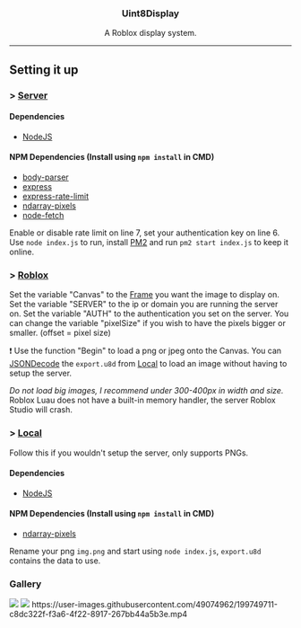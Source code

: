 <div id="top"></div>

<div align="center">
    <strong><h3>Uint8Display</h3></strong>
    <p>A Roblox display system.</p><hr />
</div>

## Setting it up
### > [Server](https://github.com/Astrism/U8D/tree/main/Server)
#### Dependencies
- [NodeJS](https://nodejs.org/dist/v18.12.0/node-v18.12.0-x64.msi)
#### NPM Dependencies (Install using `npm install` in CMD)
- [body-parser](https://www.npmjs.com/package/body-parser)
- [express](https://www.npmjs.com/package/express)
- [express-rate-limit](https://www.npmjs.com/package/express-rate-limit)
- [ndarray-pixels](https://www.npmjs.com/package/ndarray-pixels)
- [node-fetch](https://www.npmjs.com/package/node-fetch/v/2.6.7)

Enable or disable rate limit on line 7, set your authentication key on line 6.
Use `node index.js` to run, install [PM2](https://www.npmjs.com/package/pm2) and run `pm2 start index.js` to keep it online.

### > [Roblox](https://github.com/Astrism/U8D/tree/main/Roblox)

Set the variable "Canvas" to the [Frame](https://create.roblox.com/docs/reference/engine/classes/Frame) you want the image to display on.
Set the variable "SERVER" to the ip or domain you are running the server on.
Set the variable "AUTH" to the authentication you set on the server.
You can change the variable "pixelSize" if you wish to have the pixels bigger or smaller. (offset = pixel size)

❗ Use the function "Begin" to load a png or jpeg onto the Canvas.
You can [JSONDecode](https://create.roblox.com/docs/reference/engine/classes/HttpService#JSONDecode) the `export.u8d` from [Local](https://github.com/Astrism/U8D/tree/main/Local) to load an image without having to setup the server.

*Do not load big images, I recommend under 300-400px in width and size.*
Roblox Luau does not have a built-in memory handler, the server Roblox Studio will crash.

### > [Local](https://github.com/Astrism/U8D/tree/main/Local)
Follow this if you wouldn't setup the server, only supports PNGs.
#### Dependencies
- [NodeJS](https://nodejs.org/dist/v18.12.0/node-v18.12.0-x64.msi)
#### NPM Dependencies (Install using `npm install` in CMD)
- [ndarray-pixels](https://www.npmjs.com/package/ndarray-pixels)

Rename your png `img.png` and start using `node index.js`, `export.u8d` contains the data to use.

### Gallery
<img src="https://cdn.discordapp.com/attachments/1036834806140502027/1037532705757351966/image.png">
<img src="https://cdn.discordapp.com/attachments/1036834806140502027/1037394873634013205/unknown.png">
https://user-images.githubusercontent.com/49074962/199749711-c8dc322f-f3a6-4f22-8917-267bb44a5b3e.mp4
